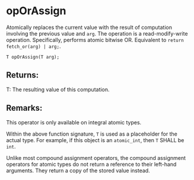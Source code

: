 # opOrAssign
Atomically replaces the current value with the result of computation involving the previous value and `arg`. The operation is a read-modify-write operation. Specifically, performs atomic bitwise OR. Equivalent to `return fetch_or(arg) | arg;`.

```nvgt
T opOrAssign(T arg);
```

## Returns:
T: The resulting value of this computation.

## Remarks:
This operator is only available on integral atomic types.

Within the above function signature, `T` is used as a placeholder for the actual type. For example, if this object is an `atomic_int`, then `T` SHALL be `int`.

Unlike most compound assignment operators, the compound assignment operators for atomic types do not return a reference to their left-hand arguments. They return a copy of the stored value instead. 
